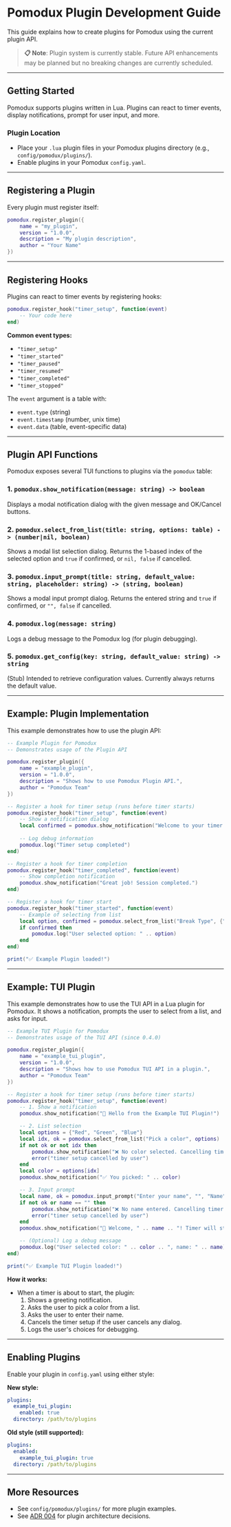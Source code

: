 # Pomodux Plugin Development Guide

This guide explains how to create plugins for Pomodux using the current plugin API.

> **📋 Note**: Plugin system is currently stable. Future API enhancements may be planned but no breaking changes are currently scheduled.

---

## Getting Started

Pomodux supports plugins written in Lua. Plugins can react to timer events, display notifications, prompt for user input, and more.

### Plugin Location
- Place your `.lua` plugin files in your Pomodux plugins directory (e.g., `config/pomodux/plugins/`).
- Enable plugins in your Pomodux `config.yaml`.

---

## Registering a Plugin

Every plugin must register itself:

```lua
pomodux.register_plugin({
    name = "my_plugin",
    version = "1.0.0",
    description = "My plugin description",
    author = "Your Name"
})
```

---

## Registering Hooks

Plugins can react to timer events by registering hooks:

```lua
pomodux.register_hook("timer_setup", function(event)
    -- Your code here
end)
```

**Common event types:**
- `"timer_setup"`
- `"timer_started"`
- `"timer_paused"`
- `"timer_resumed"`
- `"timer_completed"`
- `"timer_stopped"`

The `event` argument is a table with:
- `event.type` (string)
- `event.timestamp` (number, unix time)
- `event.data` (table, event-specific data)

---

## Plugin API Functions

Pomodux exposes several TUI functions to plugins via the `pomodux` table:

### 1. `pomodux.show_notification(message: string) -> boolean`
Displays a modal notification dialog with the given message and OK/Cancel buttons.

### 2. `pomodux.select_from_list(title: string, options: table) -> (number|nil, boolean)`
Shows a modal list selection dialog. Returns the 1-based index of the selected option and `true` if confirmed, or `nil, false` if cancelled.

### 3. `pomodux.input_prompt(title: string, default_value: string, placeholder: string) -> (string, boolean)`
Shows a modal input prompt dialog. Returns the entered string and `true` if confirmed, or `"", false` if cancelled.

### 4. `pomodux.log(message: string)`
Logs a debug message to the Pomodux log (for plugin debugging).

### 5. `pomodux.get_config(key: string, default_value: string) -> string`
(Stub) Intended to retrieve configuration values. Currently always returns the default value.

---

## Example: Plugin Implementation

This example demonstrates how to use the plugin API:

```lua
-- Example Plugin for Pomodux
-- Demonstrates usage of the Plugin API

pomodux.register_plugin({
    name = "example_plugin",
    version = "1.0.0",
    description = "Shows how to use Pomodux Plugin API.",
    author = "Pomodux Team"
})

-- Register a hook for timer setup (runs before timer starts)
pomodux.register_hook("timer_setup", function(event)
    -- Show a notification dialog
    local confirmed = pomodux.show_notification("Welcome to your timer session!")
    
    -- Log debug information
    pomodux.log("Timer setup completed")
end)

-- Register a hook for timer completion
pomodux.register_hook("timer_completed", function(event)
    -- Show completion notification
    pomodux.show_notification("Great job! Session completed.")
end)

-- Register a hook for timer start
pomodux.register_hook("timer_started", function(event)
    -- Example of selecting from list
    local option, confirmed = pomodux.select_from_list("Break Type", {"Short Break", "Long Break", "Continue Working"})
    if confirmed then
        pomodux.log("User selected option: " .. option)
    end
end)

print("✅ Example Plugin loaded!")
```

---

## Example: TUI Plugin

This example demonstrates how to use the TUI API in a Lua plugin for Pomodux. It shows a notification, prompts the user to select from a list, and asks for input.

```lua
-- Example TUI Plugin for Pomodux
-- Demonstrates usage of the TUI API (since 0.4.0)

pomodux.register_plugin({
    name = "example_tui_plugin",
    version = "1.0.0",
    description = "Shows how to use Pomodux TUI API in a plugin.",
    author = "Pomodux Team"
})

-- Register a hook for timer setup (runs before timer starts)
pomodux.register_hook("timer_setup", function(event)
    -- 1. Show a notification
    pomodux.show_notification("👋 Hello from the Example TUI Plugin!")

    -- 2. List selection
    local options = {"Red", "Green", "Blue"}
    local idx, ok = pomodux.select_from_list("Pick a color", options)
    if not ok or not idx then
        pomodux.show_notification("❌ No color selected. Cancelling timer setup.")
        error("timer setup cancelled by user")
    end
    local color = options[idx]
    pomodux.show_notification("✅ You picked: " .. color)

    -- 3. Input prompt
    local name, ok = pomodux.input_prompt("Enter your name", "", "Name")
    if not ok or name == "" then
        pomodux.show_notification("❌ No name entered. Cancelling timer setup.")
        error("timer setup cancelled by user")
    end
    pomodux.show_notification("👋 Welcome, " .. name .. "! Timer will start now.")

    -- (Optional) Log a debug message
    pomodux.log("User selected color: " .. color .. ", name: " .. name)
end)

print("✅ Example TUI Plugin loaded!")
```

**How it works:**
- When a timer is about to start, the plugin:
  1. Shows a greeting notification.
  2. Asks the user to pick a color from a list.
  3. Asks the user to enter their name.
  4. Cancels the timer setup if the user cancels any dialog.
  5. Logs the user's choices for debugging.

---

## Enabling Plugins

Enable your plugin in `config.yaml` using either style:

**New style:**
```yaml
plugins:
  example_tui_plugin:
    enabled: true
  directory: /path/to/plugins
```
**Old style (still supported):**
```yaml
plugins:
  enabled:
    example_tui_plugin: true
  directory: /path/to/plugins
```

---

## More Resources
- See `config/pomodux/plugins/` for more plugin examples.
- See [ADR 004](adr/004-plugin-system-architecture.md) for plugin architecture decisions. 